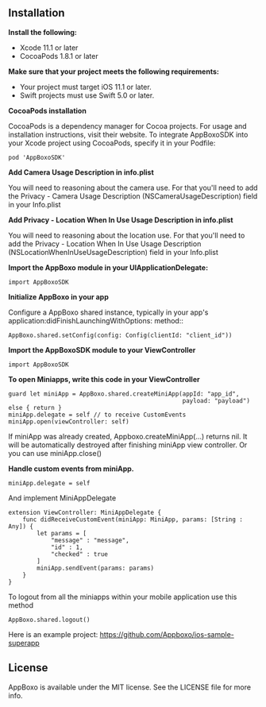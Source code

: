 ## Installation

**Install the following:**
  - Xcode 11.1 or later
  - CocoaPods 1.8.1 or later
  
**Make sure that your project meets the following requirements:**

  - Your project must target iOS 11.1 or later.
  - Swift projects must use Swift 5.0 or later.
  
  
  
**CocoaPods installation**
    
   CocoaPods is a dependency manager for Cocoa projects. For usage and installation instructions, visit their website. 
   To integrate AppBoxoSDK into your Xcode project using CocoaPods, specify it in your Podfile:
    
    pod 'AppBoxoSDK'




**Add Camera Usage Description in info.plist**

  You will need to reasoning about the camera use. For that you'll need to add the Privacy - Camera Usage Description 
  (NSCameraUsageDescription) field in your Info.plist

**Add Privacy - Location When In Use Usage Description in info.plist**
  
  You will need to reasoning about the location use. For that you'll need to add the Privacy - Location When In Use Usage Description 
  (NSLocationWhenInUseUsageDescription) field in your Info.plist
  




**Import the AppBoxo module in your UIApplicationDelegate:**
    
    import AppBoxoSDK
    
**Initialize AppBoxo in your app**
    
   Configure a AppBoxo shared instance, typically in your app's application:didFinishLaunchingWithOptions: method::
    
    AppBoxo.shared.setConfig(config: Config(clientId: "client_id"))
  
**Import the AppBoxoSDK module to your ViewController**
    
    import AppBoxoSDK
    
**To open Miniapps, write this code in your ViewController**
    
    guard let miniApp = AppBoxo.shared.createMiniApp(appId: "app_id",
                                                     payload: "payload") else { return }
    miniApp.delegate = self // to receive CustomEvents
    miniApp.open(viewController: self)

If miniApp was already created, Appboxo.createMiniApp(...) returns nil. It will be automatically destroyed after finishing miniApp view controller. Or you can use miniApp.close()


**Handle custom events from miniApp.**

    miniApp.delegate = self
    
And implement MiniAppDelegate

    extension ViewController: MiniAppDelegate {
        func didReceiveCustomEvent(miniApp: MiniApp, params: [String : Any]) {
            let params = [
                "message" : "message",
                "id" : 1,
                "checked" : true
            ]
            miniApp.sendEvent(params: params)
        }
    }


To logout from all the miniapps within your mobile application use this method
    
    AppBoxo.shared.logout()



Here is an example project: https://github.com/Appboxo/ios-sample-superapp




## License

AppBoxo is available under the MIT license. See the LICENSE file for more info.
